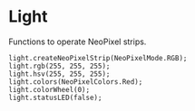 # Light

Functions to operate NeoPixel strips.

```cards
light.createNeoPixelStrip(NeoPixelMode.RGB);
light.rgb(255, 255, 255);
light.hsv(255, 255, 255);
light.colors(NeoPixelColors.Red);
light.colorWheel(0);
light.statusLED(false);
```

